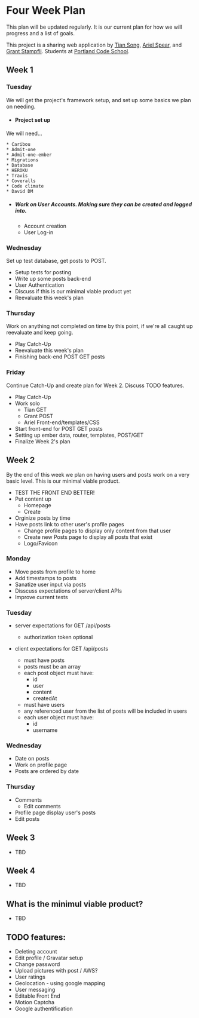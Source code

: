 # Four Week Plan
This plan will be updated regularly. It is our current plan for how we will progress and a list of goals.

This project is a sharing web application by [Tian Song](https://github.com/songty), [Ariel Spear](https://github.com/arielspear), and [Grant Stampfli](https://github.com/grantstampfli). Students at [Portland Code School](http://www.portlandcodeschool.com/).

## Week 1

### Tuesday
We will get the project's framework setup, and set up some basics we plan on needing.

* #### Project set up
We will need...

    * Caribou
    * Admit-one
    * Admit-one-ember
    * Migrations
    * Database
    * HEROKU
    * Travis
    * Coveralls
    * Code climate
    * David DM

* ##### Work on User Accounts. Making sure they can be created and logged into. 

  * Account creation
  * User Log-in 


### Wednesday
Set up test database, get posts to POST.

  * Setup tests for posting
  * Write up some posts back-end
  * User Authentication
  * Discuss if this is our minimal viable product yet
  * Reevaluate this week's plan


### Thursday
Work on anything not completed on time by this point, if we're all caught up reevaluate and keep going.

  * Play Catch-Up
  * Reevaluate this week's plan
  * Finishing back-end POST GET posts


### Friday
Continue Catch-Up and create plan for Week 2. Discuss TODO features.

  * Play Catch-Up
  * Work solo
    * Tian GET
    * Grant POST
    * Ariel Front-end/templates/CSS
  * Start front-end for POST GET posts
  * Setting up ember data, router, templates, POST/GET
  * Finalize Week 2's plan


## Week 2
By the end of this week we plan on having users and posts work on a very basic level. This is our minimal viable product. 

  * TEST THE FRONT END BETTER!
  * Put content up
    * Homepage
    * Create
  * Orginize posts by time
  * Have posts link to other user's profile pages
    * Change profile pages to display only content from that user
    * Create new Posts page to display all posts that exist
    * Logo/Favicon

### Monday
  * Move posts from profile to home
  * Add timestamps to posts
  * Sanatize user input via posts
  * Disscuss expectations of server/client APIs
  * Improve current tests

### Tuesday
  * server expectations for GET /api/posts
    * authorization token optional

  * client expectations for GET /api/posts
    * must have posts
    * posts must be an array
    * each post object must have:
      * id
      * user
      * content
      * createdAt
    * must have users
    * any referenced user from the list of posts will be included in users
    * each user object must have:
      * id
      * username

### Wednesday
  * Date on posts
  * Work on profile page
  * Posts are ordered by date

### Thursday
  * Comments
    * Edit comments
  * Profile page display user's posts
  * Edit posts

## Week 3

  * TBD

## Week 4

  * TBD

## What is the minimul viable product?

  * TBD

## TODO features:

  + Deleting account 
  + Edit profile / Gravatar setup
  + Change password
  + Upload pictures with post / AWS?
  + User ratings
  + Geolocation - using google mapping
  + User messaging
  + Editable Front End
  + Motion Captcha
  + Google authentification
  
